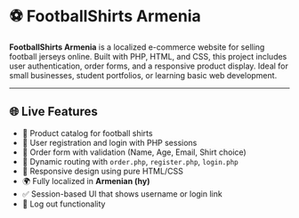 # ⚽ FootballShirts Armenia

**FootballShirts Armenia** is a localized e-commerce website for selling football jerseys online. Built with PHP, HTML, and CSS, this project includes user authentication, order forms, and a responsive product display. Ideal for small businesses, student portfolios, or learning basic web development.

---

## 🌐 Live Features

- 🛒 Product catalog for football shirts  
- 👤 User registration and login with PHP sessions  
- 📝 Order form with validation (Name, Age, Email, Shirt choice)  
- 🧾 Dynamic routing with `order.php`, `register.php`, `login.php`  
- 📱 Responsive design using pure HTML/CSS  
- 🌍 Fully localized in **Armenian (hy)**  
- ✅ Session-based UI that shows username or login link  
- 🚪 Log out functionality

